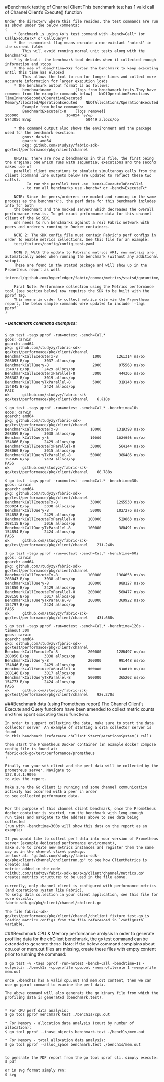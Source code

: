 #Benchmark testing of Channel Client
    This benchmark test has 1 valid call of Channel Client's Execute() function
    
    Under the directory where this file resides, the test commands are run as shown under the below comments: 
	(
	    * Benchmark is using Go's test command with -bench=Call* (or CallExecuteTx* or CallQuery*)
	    * the -run=notest flag means execute a non-existant 'notest' in the current folder
	        This will avoid running normal unit tests along with the benchmarks
	    * by default, the benchmark tool decides when it collected enough information and stops
	    * the use of -benchtime=XXs forces the benchmark to keep executing until this time has elapsed
	        This allows the tool to run for longer times and collect more accurate information for larger execution loads
	    * the benchmark output format is as follows:
	        benchmarkname           [logs from benchamark tests-They have removed from the example commands below]   NbOfOperationExecutions     TimeInNanoSeconds/OperationExecuted   MemoryAllocated/OperationExecuted    NbOfAllocations/OperationExecuted  
	        Example from below commands:
	        BenchmarkExecuteTx-8    [logs removed]                                                                   100000                      164854 ns/op                          5743056 B/op                         50449 allocs/op 
	        
	    * the command output also shows the environment and the package used for the benchmark exection:
	        goos: darwin
            goarch: amd64
            pkg: github.com/studyzy/fabric-sdk-go/test/performance/pkg/client/channel
            
        UPDATE: there are now 2 benchmarks in this file, the first being the original one which runs with sequential executions and the second makes use of
        parallel client executions to simulate simultanous calls from the client (command line outputs below are updated to reflect these two calls). 
            - To run the parallel test use -bench=ExecuteTxParallel
            - to run all benchmarks use -bench=* or -bench=ExecuteTx*
            
        NOTE: Since the peers/orderers are mocked and running in the same process as the benchmark's, the perf data for this benchmark includes info for both 
        the benchmark and the mocked servers which decreases the overall performance results. To get exact performance data for this channel client of the Go SDK, 
        one needs to run benchmarks against a real Fabric network with peers and orderers running in Docker containers.
        
        NOTE 2: The SDK config file must contain Fabric's perf configs in order to enable metrics collections. See this file for an example:
        test/fixtures/config/config_test.yaml
        
        NOTE 3: With the update to Fabric's metrics API, new metrics are automatically added when running the benchmark (without any additional setup).
        These are found in the statsd package and will show up in the Prometheus report as well: 
        internal/github.com/hyperledger/fabric/common/metrics/statsd/goruntime/collector.go 
        
        Final Note: Performance collection using the Metrics performance tool (see section below) now requires the SDK to be built with the pprof tag.
        This means in order to collect metrics data via the Prometheus report, the below sample commands were updated to include `-tags pprof`
	)

##### - Benchmark command examples:
    $ go test -tags pprof -run=notest -bench=Call*
    goos: darwin
    goarch: amd64
    pkg: github.com/studyzy/fabric-sdk-go/test/performance/pkg/client/channel
    BenchmarkCallExecuteTx-8           	    1000	   1261314 ns/op	  208093 B/op	    3037 allocs/op
    BenchmarkCallQuery-8               	    2000	    975568 ns/op	  154871 B/op	    2429 allocs/op
    BenchmarkCallExecuteTxParallel-8   	    3000	    444365 ns/op	  208302 B/op	    3019 allocs/op
    BenchmarkCallQueryTxParallel-8     	    5000	    319143 ns/op	  154845 B/op	    2424 allocs/op
    PASS
    ok  	github.com/studyzy/fabric-sdk-go/test/performance/pkg/client/channel	6.618s

    $ go test -tags pprof -run=notest -bench=Call* -benchtime=10s
    goos: darwin
    goarch: amd64
    pkg: github.com/studyzy/fabric-sdk-go/test/performance/pkg/client/channel
    BenchmarkCallExecuteTx-8           	   10000	   1319398 ns/op	  208059 B/op	    3038 allocs/op
    BenchmarkCallQuery-8               	   10000	   1024998 ns/op	  154866 B/op	    2429 allocs/op
    BenchmarkCallExecuteTxParallel-8   	   30000	    564144 ns/op	  208060 B/op	    3015 allocs/op
    BenchmarkCallQueryTxParallel-8     	   50000	    386486 ns/op	  154849 B/op	    2424 allocs/op
    PASS
    ok  	github.com/studyzy/fabric-sdk-go/test/performance/pkg/client/channel	68.788s
    
    $ go test -tags pprof -run=notest -bench=Call* -benchtime=30s
    goos: darwin
    goarch: amd64
    pkg: github.com/studyzy/fabric-sdk-go/test/performance/pkg/client/channel
    BenchmarkCallExecuteTx-8           	   30000	   1295530 ns/op	  208024 B/op	    3038 allocs/op
    BenchmarkCallQuery-8               	   50000	   1027276 ns/op	  154858 B/op	    2429 allocs/op
    BenchmarkCallExecuteTxParallel-8   	  100000	    529863 ns/op	  208115 B/op	    3016 allocs/op
    BenchmarkCallQueryTxParallel-8     	  100000	    380491 ns/op	  154854 B/op	    2424 allocs/op
    PASS
    ok  	github.com/studyzy/fabric-sdk-go/test/performance/pkg/client/channel	213.246s

    $ go test -tags pprof -run=notest -bench=Call* -benchtime=60s
    goos: darwin
    goarch: amd64
    pkg: github.com/studyzy/fabric-sdk-go/test/performance/pkg/client/channel
    BenchmarkCallExecuteTx-8           	  100000	   1304653 ns/op	  208043 B/op	    3038 allocs/op
    BenchmarkCallQuery-8               	  100000	    988127 ns/op	  154850 B/op	    2429 allocs/op
    BenchmarkCallExecuteTxParallel-8   	  200000	    500477 ns/op	  208150 B/op	    3017 allocs/op
    BenchmarkCallQueryTxParallel-8     	  200000	    360922 ns/op	  154797 B/op	    2424 allocs/op
    PASS
    ok  	github.com/studyzy/fabric-sdk-go/test/performance/pkg/client/channel	433.668s

    $ go test -tags pprof -run=notest -bench=Call* -benchtime=120s -timeout 30m
    goos: darwin
    goarch: amd64
    pkg: github.com/studyzy/fabric-sdk-go/test/performance/pkg/client/channel
    BenchmarkCallExecuteTx-8           	  200000	   1286497 ns/op	  208050 B/op	    3038 allocs/op
    BenchmarkCallQuery-8               	  200000	    991448 ns/op	  154846 B/op	    2429 allocs/op
    BenchmarkCallExecuteTxParallel-8   	  500000	    510610 ns/op	  208140 B/op	    3017 allocs/op
    BenchmarkCallQueryTxParallel-8     	  500000	    365202 ns/op	  154773 B/op	    2424 allocs/op
    PASS
    ok  	github.com/studyzy/fabric-sdk-go/test/performance/pkg/client/channel	926.270s
    
###Benchmark data (using Prometheus report)
    The Channel Client's Execute and Query functions have been amended to collect metric counts and time spent executing these functions.
    
    In order to support collecting the data, make sure to start the data collector server. An example of starting a data collector server is found 
    in this benchmark (reference chClient.StartOperationsSystem() call)
    
    then start the Prometheus Docker container (an example docker compose config file is found at:
    fabric-sdk-go/test/performance/prometheus
    )
    
    Finally run your sdk client and the perf data will be collected by the prometheus server. Navigate to 
    127.0.0.1:9095
    to view the report. 
    
    Make sure the Go client is running and some channel communication activity has occurred with a peer in order 
    to see collected performance data.
    
    
    For the purpose of this channel client benchmark, once the Prometheus docker container is started, run the benchmark with long enough
    run times and navigate to the address above to see data being collected 
    (run with -benchtime=300s will show this data on the report as an example)
    
    If you would like to collect perf data into your version of Prometheus server (example dedicated performance environment),
    make sure to create new metrics instances and register them the same way as in the channel client package.
    ie look at: "github.com/studyzy/fabric-sdk-go/pkg/client/channel/chclientrun.go" to see how ClientMetrics is created and 
    metrics added in the code. 
    "github.com/studyzy/fabric-sdk-go/pkg/client/channel/metrics.go" creates metrics structures to be used in the file above.
    
    currently, only channel client is configured with performance metrics (and operations system like Fabric).
    To setup data collection in your client application, see this file for more details: 
    fabric-sdk-go/pkg/client/channel/chclient.go
    
    The file fabric-sdk-go/test/performance/pkg/client/channel/chclient_fixture_test.go is loading metrics configs from the file referenced in `configPath` variable.

###Benchmark CPU & Memory performance analysis
    In order to generate profiling data for the chClient benchmark, the go test command can be extended to generate these.
    Note: If the below command complains about cpu.out or mem.out files are missing, create these files with empty content
     prior to running the command:
    
    $ go test -v -tags pprof -run=notest -bench=Call -benchtime=1s -outputdir ./bench1s -cpuprofile cpu.out -memprofilerate 1 -memprofile mem.out

    once ./bench1s has a valid cpu.out and mem.out content, then we can use go pprof command to examine the perf data.
    
    The above command will also generate the go binary file from which the profiling data is generated (benchmark.test).
    
    
    * For CPU perf data analysis:
    $ go tool pprof benchmark.test ./bench1s/cpu.out 

    * For Memory - allocation data analysis (count by number of allocation):
    $ go tool pprof --inuse_objects benchmark.test ./bench1s/mem.out 

    * For Memory - total allocation data analysis:
    $ go tool pprof --alloc_space benchmark.test ./bench1s/mem.out


    to generate the PDF report from the go tool pprof cli, simply execute:
    $ pdf
    
    or in svg format simply run:
    $ svg
